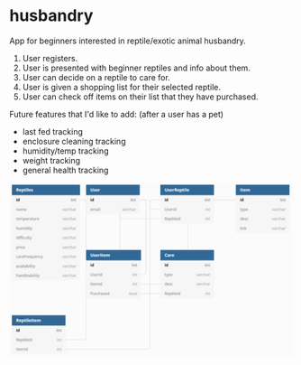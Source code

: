 # husbandry
App for beginners interested in reptile/exotic animal husbandry.

1. User registers.
2. User is presented with beginner reptiles and info about them.
3. User can decide on a reptile to care for.
4. User is given a shopping list for their selected reptile.
5. User can check off items on their list that they have purchased.

Future features that I'd like to add:
(after a user has a pet)
- last fed tracking
- enclosure cleaning tracking
- humidity/temp tracking
- weight tracking
- general health tracking


![ERD](imgs/DB-1.PNG)